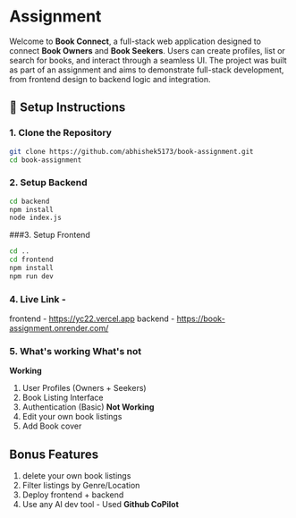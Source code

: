# Assignment
Welcome to **Book Connect**, a full-stack web application designed to connect **Book Owners** and **Book Seekers**. Users can create profiles, list or search for books, and interact through a seamless UI. The project was built as part of an assignment and aims to demonstrate full-stack development, from frontend design to backend logic and integration.

## 🚀 Setup Instructions

### 1. Clone the Repository
```bash
git clone https://github.com/abhishek5173/book-assignment.git
cd book-assignment
```
### 2. Setup Backend

```bash
cd backend
npm install
node index.js
```
###3. Setup Frontend

```bash
cd ..
cd frontend
npm install
npm run dev
```
### 4. Live Link - 
frontend - https://yc22.vercel.app
backend - https://book-assignment.onrender.com/

### 5. What's working What's not
**Working**
 1. User Profiles (Owners + Seekers)
 2. Book Listing Interface
 3. Authentication (Basic)
**Not Working**
 1. Edit your own book listings
 2. Add Book cover


## **Bonus Features**
1. delete your own book listings
2. Filter listings by Genre/Location
3. Deploy frontend + backend
4. Use any AI dev tool - Used **Github CoPilot** 

